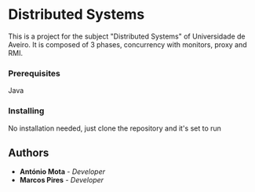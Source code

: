 # Distributed Systems

This is a project for the subject "Distributed Systems" of Universidade de Aveiro. It is composed of 3 phases, concurrency with monitors, proxy and RMI.

### Prerequisites

Java

### Installing

No installation needed, just clone the repository and it's set to run

## Authors

* **António Mota** - *Developer*
* **Marcos Pires** - *Developer*



